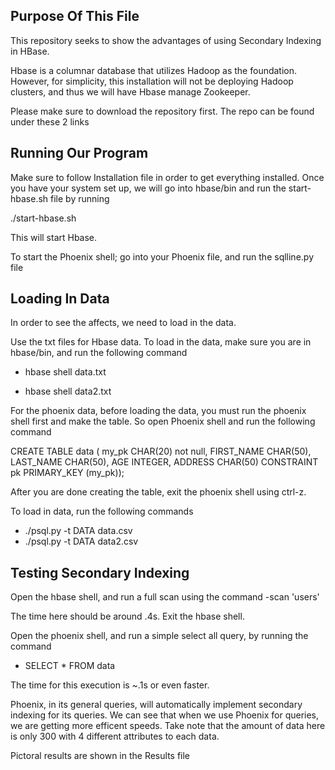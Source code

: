 **Purpose Of This File**
---------------------------

  This repository seeks to show the advantages of using Secondary Indexing in HBase.

  Hbase is a columnar database that utilizes Hadoop as the foundation. However, for simplicity, this installation will not
be deploying Hadoop clusters, and thus we will have Hbase manage Zookeeper.

Please make sure to download the repository first. The repo can be found under these 2 links


**Running Our Program**
---
Make sure to follow Installation file in order to get everything installed. Once you have your
system set up, we will go into hbase/bin and run the start-hbase.sh file by running

./start-hbase.sh


This will start Hbase. 


To start the Phoenix shell; go into your Phoenix file, and run the sqlline.py file

**Loading In Data**
---
In order to see the affects, we need to load in the data.

Use the txt files for Hbase data. To load in the data, make sure you are in hbase/bin, and run the following command

  - hbase shell data.txt
  
  - hbase shell data2.txt


For the phoenix data, before loading the data, you must run the phoenix shell first and make the table. 
So open Phoenix shell and run the following command

CREATE TABLE data (
  my_pk CHAR(20) not null,
  FIRST_NAME CHAR(50),
  LAST_NAME CHAR(50), 
  AGE INTEGER,
  ADDRESS CHAR(50)
  CONSTRAINT pk PRIMARY_KEY (my_pk));


After you are done creating the table, exit the phoenix shell using ctrl-z. 

To load in data, run the following commands

  - ./psql.py -t DATA data.csv
  - ./psql.py -t DATA data2.csv


**Testing Secondary Indexing**
---
Open the hbase shell, and run a full scan using the command
  -scan 'users'

The time here should be around .4s. Exit the hbase shell.

Open the phoenix shell, and run a simple select all query, by running the command
  - SELECT * FROM data

The time for this execution is ~.1s or even faster. 

Phoenix, in its general queries, will automatically implement secondary indexing for its queries.
We can see that when we use Phoenix for queries, we are getting more efficent speeds. Take note 
that the amount of data here is only 300 with 4 different attributes to each data. 

Pictoral results are shown in the Results file
  
